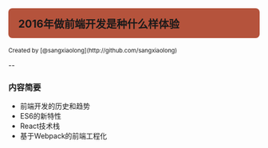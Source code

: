 <h2 style="background:#b5533c;padding:15px 20px;border-radius:8px;">2016年做前端开发是种什么样体验</h2>
<!-- .slide: data-background="images/background.jpeg" -->
<small style="margin-top:100px">Created by [@sangxiaolong](http://github.com/sangxiaolong)</small>

--

### 内容简要
- 前端开发的历史和趋势
- ES6的新特性
- React技术栈
- 基于Webpack的前端工程化
						
